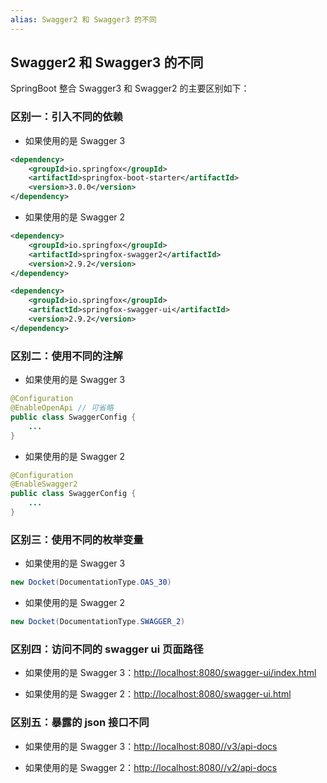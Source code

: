 ```yaml
---
alias: Swagger2 和 Swagger3 的不同
---
```


## Swagger2 和 Swagger3 的不同

SpringBoot 整合 Swagger3 和 Swagger2 的主要区别如下：

### 区别一：引入不同的依赖

- 如果使用的是 Swagger 3

```xml
<dependency>
    <groupId>io.springfox</groupId>
    <artifactId>springfox-boot-starter</artifactId>
    <version>3.0.0</version>
</dependency>
```

- 如果使用的是 Swagger 2

```xml
<dependency>
    <groupId>io.springfox</groupId>
    <artifactId>springfox-swagger2</artifactId>
    <version>2.9.2</version>
</dependency>

<dependency>
    <groupId>io.springfox</groupId>
    <artifactId>springfox-swagger-ui</artifactId>
    <version>2.9.2</version>
</dependency>
```

### 区别二：使用不同的注解

- 如果使用的是 Swagger 3

```java
@Configuration
@EnableOpenApi // 可省略
public class SwaggerConfig {
    ...
}
```

- 如果使用的是 Swagger 2

```java
@Configuration
@EnableSwagger2 
public class SwaggerConfig {
    ...
}
```

### 区别三：使用不同的枚举变量
    
- 如果使用的是 Swagger 3

```java
new Docket(DocumentationType.OAS_30)
```

- 如果使用的是 Swagger 2

```java
new Docket(DocumentationType.SWAGGER_2)
```

### 区别四：访问不同的 swagger ui 页面路径
 
- 如果使用的是 Swagger 3：[http://localhost:8080/swagger-ui/index.html](http://localhost:8080/swagger-ui/index.html)
    
- 如果使用的是 Swagger 2：[http://localhost:8080/swagger-ui.html](http://localhost:8080/swagger-ui.html)

### 区别五：暴露的 json 接口不同

- 如果使用的是 Swagger 3：[http://localhost:8080//v3/api-docs](http://localhost:8080//v3/api-docs)
    
- 如果使用的是 Swagger 2：[http://localhost:8080//v2/api-docs](http://localhost:8080//v2/api-docs)



